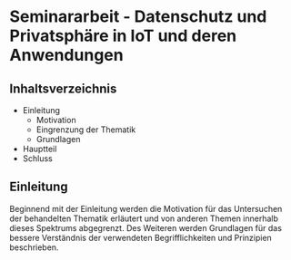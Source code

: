 # Seminararbeit - Datenschutz und Privatsphäre in IoT und deren Anwendungen

## Inhaltsverzeichnis
- Einleitung
  - Motivation
  - Eingrenzung der Thematik
  - Grundlagen
- Hauptteil
- Schluss

## Einleitung
Beginnend mit der Einleitung werden die Motivation für das Untersuchen der behandelten Thematik erläutert und von anderen Themen innerhalb dieses Spektrums abgegrenzt. Des Weiteren werden Grundlagen für das bessere Verständnis der verwendeten Begrifflichkeiten und Prinzipien beschrieben.
